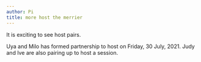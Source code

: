 ```yaml
---
author: Pi
title: more host the merrier
---
```

It is exciting to see host pairs.

Uya and Milo has formed partnership to host on Friday, 30 July, 2021.  Judy and
Ive are also pairing up to host a session.


